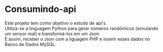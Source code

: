 # Consumindo-api
Este projeto tem como objetivo o estudo de api's.</br>
Utiliza-se a linguagem Python para gerar números randômicos (simulando um sensor real) e transformá-los em um Json </br>
E assim, receber o Json com a liguagem PHP e inserir esses dados no Banco de Dados MySQL.

